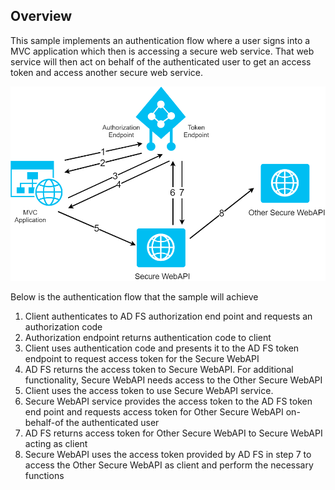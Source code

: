 ## Overview

This sample implements an authentication flow where a user signs into a MVC application which then is accessing a secure web service. That web service will then act on behalf of the authenticated user to get an access token and access another secure web service.

![alt text](https://github.com/ajtowf/WebApp-OpenIDConnect-DotNet/raw/master/ReadmeFiles/overview.png "Architecture overview")

Below is the authentication flow that the sample will achieve

 1. Client authenticates to AD FS authorization end point and requests an authorization code
 2. Authorization endpoint returns authentication code to client
 3. Client uses authentication code and presents it to the AD FS token endpoint to request access token for the Secure WebAPI
 4. AD FS returns the access token to Secure WebAPI. For additional functionality, Secure WebAPI needs access to the Other Secure WebAPI
 5. Client uses the access token to use Secure WebAPI service.
 6. Secure WebAPI service provides the access token to the AD FS token end point and requests access token for Other Secure WebAPI on-behalf-of the authenticated user
 7. AD FS returns access token for Other Secure WebAPI to Secure WebAPI acting as client
 8. Secure WebAPI uses the access token provided by AD FS in step 7 to access the Other Secure WebAPI as client and perform the necessary functions